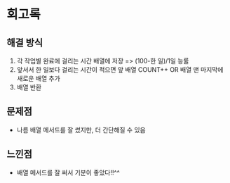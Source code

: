# 회고록

## 해결 방식

1. 각 작업별 완료에 걸리는 시간 배열에 저장 => (100-한 일)/1일 능률
2. 앞서서 한 일보다 걸리는 시간이 적으면 앞 배열 COUNT++ OR 배열 맨 마지막에 새로운 배열 추가
3. 배열 반환

## 문제점
- 나름 배열 메서드를 잘 썼지만, 더 간단해질 수 있음

## 느낀점
-  배열 메서드를 잘 써서 기분이 좋았다!!^^